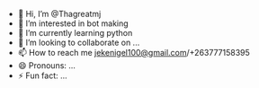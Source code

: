 - 👋 Hi, I’m @Thagreatmj
- 👀 I’m interested in bot making
- 🌱 I’m currently learning python
- 💞️ I’m looking to collaborate on ...
- 📫 How to reach me jekenigel100@gmail.com/+263777158395
- 😄 Pronouns: ...
- ⚡ Fun fact: ...

<!---
Thagreatmj/Thagreatmj is a ✨ special ✨ repository because its `README.md` (this file) appears on your GitHub profile.
You can click the Preview link to take a look at your changes.
--->
